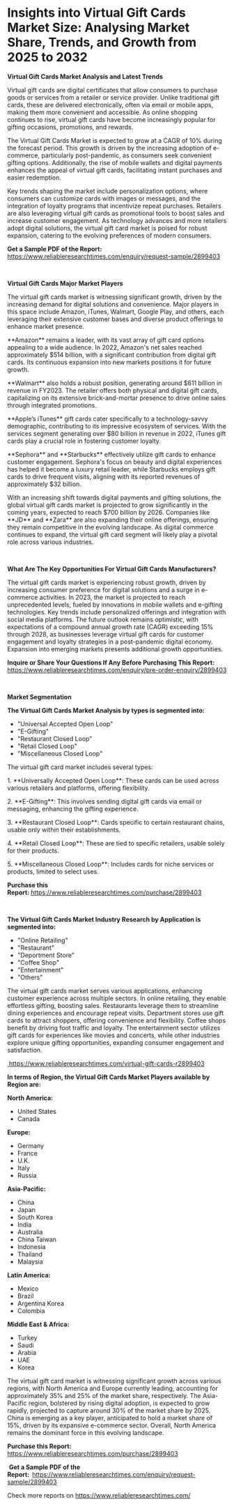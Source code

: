 <p><h1>Insights into Virtual Gift Cards Market Size: Analysing Market Share, Trends, and Growth from 2025 to 2032</h1></p><p><strong>Virtual Gift Cards Market Analysis and Latest Trends</strong></p>
<p><p>Virtual gift cards are digital certificates that allow consumers to purchase goods or services from a retailer or service provider. Unlike traditional gift cards, these are delivered electronically, often via email or mobile apps, making them more convenient and accessible. As online shopping continues to rise, virtual gift cards have become increasingly popular for gifting occasions, promotions, and rewards.</p><p>The Virtual Gift Cards Market is expected to grow at a CAGR of 10% during the forecast period. This growth is driven by the increasing adoption of e-commerce, particularly post-pandemic, as consumers seek convenient gifting options. Additionally, the rise of mobile wallets and digital payments enhances the appeal of virtual gift cards, facilitating instant purchases and easier redemption. </p><p>Key trends shaping the market include personalization options, where consumers can customize cards with images or messages, and the integration of loyalty programs that incentivize repeat purchases. Retailers are also leveraging virtual gift cards as promotional tools to boost sales and increase customer engagement. As technology advances and more retailers adopt digital solutions, the virtual gift card market is poised for robust expansion, catering to the evolving preferences of modern consumers.</p></p>
<p><strong>Get a Sample PDF of the Report:&nbsp;</strong> <a href="https://www.reliableresearchtimes.com/enquiry/request-sample/2899403?utm_campaign=3358&utm_medium=2&utm_source=Github&utm_content=ia&utm_term=15032025&utm_id=virtual-gift-cards">https://www.reliableresearchtimes.com/enquiry/request-sample/2899403</a></p>
<p>&nbsp;</p>
<p><strong>Virtual Gift Cards Major Market Players</strong></p>
<p><p>The virtual gift cards market is witnessing significant growth, driven by the increasing demand for digital solutions and convenience. Major players in this space include Amazon, iTunes, Walmart, Google Play, and others, each leveraging their extensive customer bases and diverse product offerings to enhance market presence.</p><p>**Amazon** remains a leader, with its vast array of gift card options appealing to a wide audience. In 2022, Amazon's net sales reached approximately $514 billion, with a significant contribution from digital gift cards. Its continuous expansion into new markets positions it for future growth.</p><p>**Walmart** also holds a robust position, generating around $611 billion in revenue in FY2023. The retailer offers both physical and digital gift cards, capitalizing on its extensive brick-and-mortar presence to drive online sales through integrated promotions.</p><p>**Apple’s iTunes** gift cards cater specifically to a technology-savvy demographic, contributing to its impressive ecosystem of services. With the services segment generating over $80 billion in revenue in 2022, iTunes gift cards play a crucial role in fostering customer loyalty.</p><p>**Sephora** and **Starbucks** effectively utilize gift cards to enhance customer engagement. Sephora's focus on beauty and digital experiences has helped it become a luxury retail leader, while Starbucks employs gift cards to drive frequent visits, aligning with its reported revenues of approximately $32 billion.</p><p>With an increasing shift towards digital payments and gifting solutions, the global virtual gift cards market is projected to grow significantly in the coming years, expected to reach $700 billion by 2026. Companies like **JD** and **Zara** are also expanding their online offerings, ensuring they remain competitive in the evolving landscape. As digital commerce continues to expand, the virtual gift card segment will likely play a pivotal role across various industries.</p></p>
<p>&nbsp;</p>
<p><strong>What Are The Key Opportunities For Virtual Gift Cards Manufacturers?</strong></p>
<p><p>The virtual gift cards market is experiencing robust growth, driven by increasing consumer preference for digital solutions and a surge in e-commerce activities. In 2023, the market is projected to reach unprecedented levels, fueled by innovations in mobile wallets and e-gifting technologies. Key trends include personalized offerings and integration with social media platforms. The future outlook remains optimistic, with expectations of a compound annual growth rate (CAGR) exceeding 15% through 2028, as businesses leverage virtual gift cards for customer engagement and loyalty strategies in a post-pandemic digital economy. Expansion into emerging markets presents additional growth opportunities.</p></p>
<p><strong>Inquire or Share Your Questions If Any Before Purchasing This Report:</strong> <a href="https://www.reliableresearchtimes.com/enquiry/pre-order-enquiry/2899403?utm_campaign=3358&utm_medium=2&utm_source=Github&utm_content=ia&utm_term=15032025&utm_id=virtual-gift-cards">https://www.reliableresearchtimes.com/enquiry/pre-order-enquiry/2899403</a></p>
<p>&nbsp;</p>
<p><strong>Market Segmentation</strong></p>
<p><strong>The Virtual Gift Cards Market Analysis by types is segmented into:</strong></p>
<p><ul><li>"Universal Accepted Open Loop"</li><li>"E-Gifting"</li><li>"Restaurant Closed Loop"</li><li>"Retail Closed Loop"</li><li>"Miscellaneous Closed Loop"</li></ul></p>
<p><p>The virtual gift card market includes several types: </p><p>1. **Universally Accepted Open Loop**: These cards can be used across various retailers and platforms, offering flexibility.</p><p>2. **E-Gifting**: This involves sending digital gift cards via email or messaging, enhancing the gifting experience.</p><p>3. **Restaurant Closed Loop**: Cards specific to certain restaurant chains, usable only within their establishments. </p><p>4. **Retail Closed Loop**: These are tied to specific retailers, usable solely for their products.</p><p>5. **Miscellaneous Closed Loop**: Includes cards for niche services or products, limited to select uses.</p></p>
<p><strong>Purchase this Report:&nbsp;</strong><a href="https://www.reliableresearchtimes.com/purchase/2899403?utm_campaign=3358&utm_medium=2&utm_source=Github&utm_content=ia&utm_term=15032025&utm_id=virtual-gift-cards">https://www.reliableresearchtimes.com/purchase/2899403</a></p>
<p>&nbsp;</p>
<p><strong>The Virtual Gift Cards Market Industry Research by Application is segmented into:</strong></p>
<p><ul><li>"Online Retailing"</li><li>"Restaurant"</li><li>"Deportment Store"</li><li>"Coffee Shop"</li><li>"Entertainment"</li><li>"Others"</li></ul></p>
<p><p>The virtual gift cards market serves various applications, enhancing customer experience across multiple sectors. In online retailing, they enable effortless gifting, boosting sales. Restaurants leverage them to streamline dining experiences and encourage repeat visits. Department stores use gift cards to attract shoppers, offering convenience and flexibility. Coffee shops benefit by driving foot traffic and loyalty. The entertainment sector utilizes gift cards for experiences like movies and concerts, while other industries explore unique gifting opportunities, expanding consumer engagement and satisfaction.</p></p>
<p><a href="https://www.reliableresearchtimes.com/virtual-gift-cards-r2899403?utm_campaign=3358&utm_medium=2&utm_source=Github&utm_content=ia&utm_term=15032025&utm_id=virtual-gift-cards">&nbsp;https://www.reliableresearchtimes.com/virtual-gift-cards-r2899403</a></p>
<p><strong>In terms of Region, the Virtual Gift Cards Market Players available by Region are:</strong></p>
<p>
    <p> <strong> North America: </strong>
        <ul>
            <li>United States</li>
            <li>Canada</li>
        </ul>
        </p> 
    <p> <strong> Europe: </strong>
        <ul>
            <li>Germany</li>
            <li>France</li>
            <li>U.K.</li>
            <li>Italy</li>
            <li>Russia</li>
        </ul>
        </p> 
    <p> <strong> Asia-Pacific: </strong>
        <ul>
            <li>China</li>
            <li>Japan</li>
            <li>South Korea</li>
            <li>India</li>
            <li>Australia</li>
            <li>China Taiwan</li>
            <li>Indonesia</li>
            <li>Thailand</li>
            <li>Malaysia</li>
        </ul>
        </p> 
    <p> <strong> Latin America: </strong>
        <ul>
            <li>Mexico</li>
            <li>Brazil</li>
            <li>Argentina Korea</li>
            <li>Colombia</li>
        </ul>
        </p> 
    <p> <strong> Middle East & Africa: </strong>
        <ul>
            <li>Turkey</li>
            <li>Saudi</li>
            <li>Arabia</li>
            <li>UAE</li>
            <li>Korea</li>
        </ul>
    </p>
    </p>
<p><p>The virtual gift card market is witnessing significant growth across various regions, with North America and Europe currently leading, accounting for approximately 35% and 25% of the market share, respectively. The Asia-Pacific region, bolstered by rising digital adoption, is expected to grow rapidly, projected to capture around 30% of the market share by 2025. China is emerging as a key player, anticipated to hold a market share of 15%, driven by its expansive e-commerce sector. Overall, North America remains the dominant force in this evolving landscape.</p></p>
<p><strong>Purchase this Report: </strong><a href="https://www.reliableresearchtimes.com/purchase/2899403?utm_campaign=3358&utm_medium=2&utm_source=Github&utm_content=ia&utm_term=15032025&utm_id=virtual-gift-cards">https://www.reliableresearchtimes.com/purchase/2899403</a></p>
<p>&nbsp;<strong>Get a Sample PDF of the Report:&nbsp;&nbsp;</strong><a href="https://www.reliableresearchtimes.com/enquiry/request-sample/2899403?utm_campaign=3358&utm_medium=2&utm_source=Github&utm_content=ia&utm_term=15032025&utm_id=virtual-gift-cards">https://www.reliableresearchtimes.com/enquiry/request-sample/2899403</a></p>
<p><strong></strong></p>
<p>Check more reports on <a href="https://www.reliableresearchtimes.com/?utm_campaign=3358&utm_medium=2&utm_source=Github&utm_content=ia&utm_term=15032025&utm_id=virtual-gift-cards">https://www.reliableresearchtimes.com/</a></p>